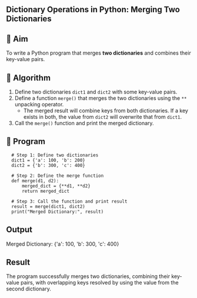 ## Dictionary Operations in Python: Merging Two Dictionaries

## 🎯 Aim
To write a Python program that merges **two dictionaries** and combines their key-value pairs.

## 🧠 Algorithm
1. Define two dictionaries `dict1` and `dict2` with some key-value pairs.
2. Define a function `merge()` that merges the two dictionaries using the `**` unpacking operator.
   - The merged result will combine keys from both dictionaries. If a key exists in both, the value from `dict2` will overwrite that from `dict1`.
3. Call the `merge()` function and print the merged dictionary.

## 🧾 Program

      # Step 1: Define two dictionaries
      dict1 = {'a': 100, 'b': 200}
      dict2 = {'b': 300, 'c': 400}
      
      # Step 2: Define the merge function
      def merge(d1, d2):
          merged_dict = {**d1, **d2}
          return merged_dict
      
      # Step 3: Call the function and print result
      result = merge(dict1, dict2)
      print("Merged Dictionary:", result)


## Output
Merged Dictionary: {'a': 100, 'b': 300, 'c': 400}


## Result
The program successfully merges two dictionaries, combining their key-value pairs, with overlapping keys resolved by using the value from the second dictionary.


